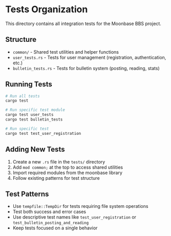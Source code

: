 # Tests Organization

This directory contains all integration tests for the Moonbase BBS project.

## Structure

- `common/` - Shared test utilities and helper functions
- `user_tests.rs` - Tests for user management (registration, authentication, etc.)
- `bulletin_tests.rs` - Tests for bulletin system (posting, reading, stats)

## Running Tests

```bash
# Run all tests
cargo test

# Run specific test module
cargo test user_tests
cargo test bulletin_tests

# Run specific test
cargo test test_user_registration
```

## Adding New Tests

1. Create a new `.rs` file in the `tests/` directory
2. Add `mod common;` at the top to access shared utilities
3. Import required modules from the moonbase library
4. Follow existing patterns for test structure

## Test Patterns

- Use `tempfile::TempDir` for tests requiring file system operations
- Test both success and error cases
- Use descriptive test names like `test_user_registration` or `test_bulletin_posting_and_reading`
- Keep tests focused on a single behavior